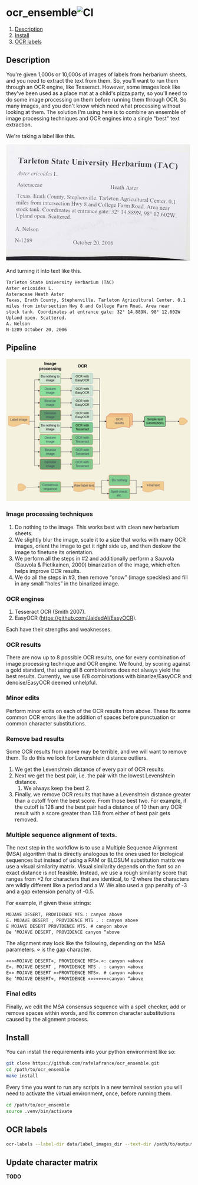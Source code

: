 # ocr_ensemble![CI](https://github.com/rafelafrance/ocr_ensemble/workflows/CI/badge.svg)

1. [Description](#Description)
2. [Install](#Install)
3. [OCR labels](#OCR-labels)

## Description

You're given 1,000s or 10,000s of images of labels from herbarium sheets, and you need to extract the text from them. So, you'll want to run them through an OCR engine, like Tesseract. However, some images look like they've been used as a place mat at a child's pizza party, so you'll need to do some image processing on them before running them through OCR. So many images, and you don't know which need what processing without looking at them. The solution I'm using here is to combine an ensemble of image processing techniques and OCR engines into a single "best" text extraction.

We're taking a label like this.

[<img src="assets/label.png" width="500" />](assets/label.png)

And turning it into text like this.

```
Tarleton State University Herbarium (TAC)
Aster ericoides L.
Asteraceae Heath Aster
Texas, Erath County, Stephenville. Tarleton Agricultural Center. 0.1
miles from intersection Hwy 8 and College Farm Road. Area near
stock tank. Coordinates at entrance gate: 32° 14.889N, 98° 12.602W
Upland open. Scattered.
A. Nelson
N-1289 October 20, 2006
```

## Pipeline

[<img src="assets/ocr_flow.jpg" width="500" />](assets/ocr_flow.jpg)

### Image processing techniques

1. Do nothing to the image. This works best with clean new herbarium sheets.
2. We slightly blur the image, scale it to a size that works with many OCR images, orient the image to get it right side up, and then deskew the image to finetune its orientation.
3. We perform all the steps in #2 and additionally perform a Sauvola (Sauvola & Pietikainen, 2000) binarization of the image, which often helps improve OCR results.
4. We do all the steps in #3, then remove “snow” (image speckles) and fill in any small “holes” in the binarized image.

### OCR engines

1. Tesseract OCR (Smith 2007).
2. EasyOCR (https://github.com/JaidedAI/EasyOCR).

Each have their strengths and weaknesses.

### OCR results

There are now up to 8 possible OCR results, one for every combination of image processing technique and OCR engine. We found, by scoring against a gold standard, that using all 8 combinations does not always yield the best results. Currently, we use 6/8 combinations with binarize/EasyOCR and denoise/EasyOCR deemed unhelpful.

### Minor edits

Perform minor edits on each of the OCR results from above. These fix some common OCR errors like the addition of spaces before punctuation or common character substitutions.

### Remove bad results

Some OCR results from above may be terrible, and we will want to remove them. To do this we look for Levenshtein distance outliers.
1. We get the Levenshtein distance of every pair of OCR results.
2. Next we get the best pair, i.e. the pair with the lowest Levenshtein distance.
   1. We always keep the best 2.
3. Finally, we remove OCR results that have a Levenshtein distance greater than a cutoff from the best score. From those best two. For example, if the cutoff is 128 and the best pair had a distance of 10 then any OCR result with a score greater than 138 from either of best pair gets removed.

### Multiple sequence alignment of texts.

The next step in the workflow is to use a Multiple Sequence Alignment (MSA) algorithm that is directly analogous to the ones used for biological sequences but instead of using a PAM or BLOSUM substitution matrix we use a visual similarity matrix. Visual similarity depends on the font so an exact distance is not feasible. Instead, we use a rough similarity score that ranges from +2 for characters that are identical, to -2 where the characters are wildly different like a period and a W. We also used a gap penalty of -3 and a gap extension penalty of -0.5.

For example, if given these strings:

```
MOJAVE DESERT, PROVIDENCE MTS.: canyon above
E. MOJAVE DESERT , PROVIDENCE MTS . : canyon above
E MOJAVE DESERT PROVTDENCE MTS. # canyon above
Be ‘MOJAVE DESERT, PROVIDENCE canyon “above
```

The alignment may look like the following, depending on the MSA parameters. ⋄ is the gap character.

```
⋄⋄⋄⋄MOJAVE DESERT⋄, PROVIDENCE MTS⋄.⋄: canyon ⋄above
E⋄. MOJAVE DESERT , PROVIDENCE MTS . : canyon ⋄above
E⋄⋄ MOJAVE DESERT ⋄⋄PROVTDENCE MTS⋄. # canyon ⋄above
Be ‘MOJAVE DESERT⋄, PROVIDENCE ⋄⋄⋄⋄⋄⋄⋄⋄canyon “above
```

### Final edits

Finally, we edit the MSA consensus sequence with a spell checker, add or remove spaces within words, and fix common character substitutions caused by the alignment process.

## Install
You can install the requirements into your python environment like so:

```bash
git clone https://github.com/rafelafrance/ocr_ensemble.git
cd /path/to/ocr_ensemble
make install
```

Every time you want to run any scripts in a new terminal session you will need to activate the virtual environment, once, before running them.

```bash
cd /path/to/ocr_ensemble
source .venv/bin/activate
```

## OCR labels

```bash
ocr-labels --label-dir data/label_images_dir --text-dir /path/to/output_text_dir -RrDdbnPp
```

## Update character matrix

**TODO**
